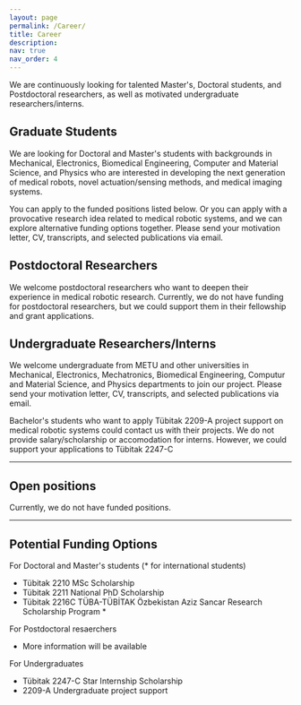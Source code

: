 ```yaml
---
layout: page
permalink: /Career/
title: Career
description: 
nav: true
nav_order: 4
---
```


We are continuously looking for talented Master's, Doctoral students, and Postdoctoral researchers, as well as motivated undergraduate researchers/interns.

## Graduate Students
We are looking for Doctoral and Master's students with backgrounds in Mechanical, Electronics, Biomedical Engineering, Computer and Material Science, and Physics who are interested in developing the next generation of medical robots, novel actuation/sensing methods, and medical imaging systems. 

You can apply to the funded positions listed below. Or you can apply with a provocative research idea related to medical robotic systems, and we can explore alternative funding options together. Please send your motivation letter, CV, transcripts, and selected publications via email.  

## Postdoctoral Researchers
We welcome postdoctoral researchers who want to deepen their experience in medical robotic research. Currently, we do not have funding for postdoctoral researchers, but we could support them in their fellowship and grant applications.

## Undergraduate Researchers/Interns
We welcome undergraduate from METU and other universities in Mechanical, Electronics, Mechatronics, Biomedical Engineering, Computur and Material Science, and Physics departments to join our project. Please send your motivation letter, CV, transcripts, and selected publications via email.  

Bachelor's students who want to apply Tübitak 2209-A project support on medical robotic systems could contact us with their projects. We do not provide salary/scholarship or accomodation for interns. However, we could support your applications to Tübitak 2247-C 

---

## Open positions
Currently, we do not have funded positions. 

---


## Potential Funding Options
For Doctoral and Master's students (* for international students)
* Tübitak 2210 MSc Scholarship 
* Tübitak 2211 National PhD Scholarship 
* Tübitak 2216C TÜBA-TÜBİTAK Özbekistan Aziz Sancar Research Scholarship Program *

For Postdoctoral resaerchers
* More information will be available

For Undergraduates
* Tübitak 2247-C Star Internship Scholarship
* 2209-A Undergraduate project support 